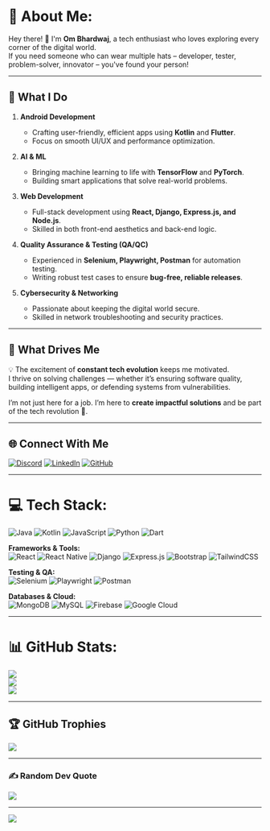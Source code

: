 # 💫 About Me:
Hey there! 👋 I'm **Om Bhardwaj**, a tech enthusiast who loves exploring every corner of the digital world.  
If you need someone who can wear multiple hats – developer, tester, problem-solver, innovator – you've found your person!  

---

## 🚀 What I Do

1. **Android Development**  
   - Crafting user-friendly, efficient apps using **Kotlin** and **Flutter**.  
   - Focus on smooth UI/UX and performance optimization.  

2. **AI & ML**  
   - Bringing machine learning to life with **TensorFlow** and **PyTorch**.  
   - Building smart applications that solve real-world problems.  

3. **Web Development**  
   - Full-stack development using **React, Django, Express.js, and Node.js**.  
   - Skilled in both front-end aesthetics and back-end logic.  

4. **Quality Assurance & Testing (QA/QC)**  
   - Experienced in **Selenium, Playwright, Postman** for automation testing.  
   - Writing robust test cases to ensure **bug-free, reliable releases**.  

5. **Cybersecurity & Networking**  
   - Passionate about keeping the digital world secure.  
   - Skilled in network troubleshooting and security practices.  

---

## 🌟 What Drives Me
💡 The excitement of **constant tech evolution** keeps me motivated.  
I thrive on solving challenges — whether it’s ensuring software quality, building intelligent apps, or defending systems from vulnerabilities.  

I’m not just here for a job. I’m here to **create impactful solutions** and be part of the tech revolution 🚀.  

---

## 🌐 Connect With Me
[![Discord](https://img.shields.io/badge/Discord-%237289DA.svg?logo=discord&logoColor=white)](https://discord.gg/ombhardwaj#2063) 
[![LinkedIn](https://img.shields.io/badge/LinkedIn-%230077B5.svg?logo=linkedin&logoColor=white)](https://linkedin.com/in/om-bhardwaj) 
[![GitHub](https://img.shields.io/badge/GitHub-%23121011.svg?logo=github&logoColor=white)](https://github.com/om-bhardwaj26)  

---

# 💻 Tech Stack:
![Java](https://img.shields.io/badge/java-%23ED8B00.svg?style=flat&logo=openjdk&logoColor=white) 
![Kotlin](https://img.shields.io/badge/kotlin-%237F52FF.svg?style=flat&logo=kotlin&logoColor=white) 
![JavaScript](https://img.shields.io/badge/javascript-%23323330.svg?style=flat&logo=javascript&logoColor=%23F7DF1E) 
![Python](https://img.shields.io/badge/python-3670A0?style=flat&logo=python&logoColor=ffdd54) 
![Dart](https://img.shields.io/badge/dart-%230175C2.svg?style=flat&logo=dart&logoColor=white)  

**Frameworks & Tools:**  
![React](https://img.shields.io/badge/react-%2320232a.svg?style=flat&logo=react&logoColor=%2361DAFB) 
![React Native](https://img.shields.io/badge/react_native-%2320232a.svg?style=flat&logo=react&logoColor=%2361DAFB) 
![Django](https://img.shields.io/badge/django-%23092E20.svg?style=flat&logo=django&logoColor=white) 
![Express.js](https://img.shields.io/badge/express.js-%23404d59.svg?style=flat&logo=express&logoColor=%2361DAFB) 
![Bootstrap](https://img.shields.io/badge/bootstrap-%238511FA.svg?style=flat&logo=bootstrap&logoColor=white) 
![TailwindCSS](https://img.shields.io/badge/tailwindcss-%2338B2AC.svg?style=flat&logo=tailwind-css&logoColor=white)  

**Testing & QA:**  
![Selenium](https://img.shields.io/badge/Selenium-%2344B932.svg?style=flat&logo=selenium&logoColor=white) 
![Playwright](https://img.shields.io/badge/Playwright-45ba4b?style=flat&logo=playwright&logoColor=white) 
![Postman](https://img.shields.io/badge/Postman-FF6C37?style=flat&logo=postman&logoColor=white)  

**Databases & Cloud:**  
![MongoDB](https://img.shields.io/badge/MongoDB-%234ea94b.svg?style=flat&logo=mongodb&logoColor=white) 
![MySQL](https://img.shields.io/badge/mysql-%2300000f.svg?style=flat&logo=mysql&logoColor=white) 
![Firebase](https://img.shields.io/badge/Firebase-039BE5?style=flat&logo=Firebase&logoColor=white) 
![Google Cloud](https://img.shields.io/badge/GoogleCloud-%234285F4.svg?style=flat&logo=google-cloud&logoColor=white) 

---

# 📊 GitHub Stats:
![](https://github-readme-stats.vercel.app/api?username=om-bhardwaj26&theme=dark&hide_border=false&include_all_commits=true&count_private=true)<br/>
![](https://github-readme-streak-stats.herokuapp.com/?user=om-bhardwaj26&theme=dark&hide_border=false)<br/>
![](https://github-readme-stats.vercel.app/api/top-langs/?username=om-bhardwaj26&theme=dark&hide_border=false&layout=compact)

---

## 🏆 GitHub Trophies
![](https://github-profile-trophy.vercel.app/?username=om-bhardwaj26&theme=onedark&no-frame=false&no-bg=false&margin-w=4)

---

### ✍️ Random Dev Quote
![](https://quotes-github-readme.vercel.app/api?type=horizontal&theme=radical)

---

[![](https://visitcount.itsvg.in/api?id=om-bhardwaj26&icon=0&color=0)](https://visitcount.itsvg.in)
